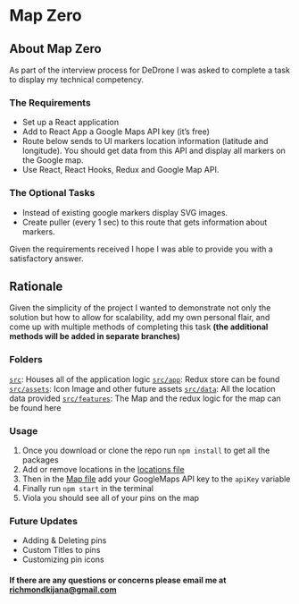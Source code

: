 # Map Zero

## About Map Zero

As part of the interview process for DeDrone I was asked to complete a task to display my technical competency.

### The Requirements

- Set up a React application
- Add to React App a Google Maps API key (it’s free)
- Route below sends to UI markers location information (latitude and longitude). You should get data from this API and display all markers on the Google map.
- Use React, React Hooks, Redux and Google Map API.

### The Optional Tasks

- Instead of existing google markers display SVG images.
- Create puller (every 1 sec) to this route that gets information about markers.

Given the requirements received I hope I was able to provide you with a satisfactory answer.

## Rationale

Given the simplicity of the project I wanted to demonstrate not only the solution but how to allow for scalability, add my own personal flair, and come up with multiple methods of completing this task **(the additional methods will be added in separate branches)**

### Folders

[`src`](./src/): Houses all of the application logic
[`src/app`](./src/app/): Redux store can be found
[`src/assets`](./src/assets/): Icon Image and other future assets
[`src/data`](./src/data/): All the location data provided
[`src/features`](./src/features/): The Map and the redux logic for the map can be found here

### Usage

1. Once you download or clone the repo run `npm install` to get all the packages
2. Add or remove locations in the [locations file](./src/data/locations.js)
3. Then in the [Map file](./src/features/Map.js) add your GoogleMaps API key to the `apiKey` variable
4. Finally run `npm start` in the terminal
5. Viola you should see all of your pins on the map

### Future Updates

- Adding & Deleting pins
- Custom Titles to pins
- Customizing pin icons

#### If there are any questions or concerns please email me at richmondkijana@gmail.com
